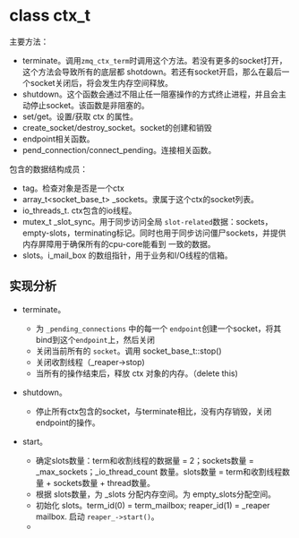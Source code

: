 # class ctx_t

主要方法：
- terminate。调用`zmq_ctx_term`时调用这个方法。若没有更多的socket打开，这个方法会导致所有的底层都 shotdown。若还有socket开启，那么在最后一个socket关闭后，将会发生内存空间释放。
- shutdown。这个函数会通过不阻止任一阻塞操作的方式终止进程，并且会主动停止socket。该函数是非阻塞的。
- set/get。设置/获取 ctx 的属性。
- create_socket/destroy_socket。socket的创建和销毁
- endpoint相关函数。
- pend_connection/connect_pending。连接相关函数。

包含的数据结构成员：
- tag。检查对象是否是一个ctx
- array_t<socket_base_t> _sockets。隶属于这个ctx的socket列表。
- io_threads_t. ctx包含的io线程。
- mutex_t _slot_sync。用于同步访问全局 `slot-related`数据：sockets，empty-slots，terminating标记。同时也用于同步访问僵尸sockets，并提供内存屏障用于确保所有的cpu-core能看到
一致的数据。
- slots。i_mail_box 的数组指针，用于业务和I/O线程的信箱。

## 实现分析
- terminate。
    - 为 `_pending_connections` 中的每一个 `endpoint`创建一个socket，将其bind到这个`endpoint`上，然后关闭
    - 关闭当前所有的 `socket`。调用 socket_base_t::stop()
    - 关闭收割线程（_reaper->stop)
    - 当所有的操作结束后，释放 ctx 对象的内存。（delete this)

- shutdown。
    - 停止所有ctx包含的socket，与terminate相比，没有内存销毁，关闭endpoint的操作。

- start。
    - 确定slots数量：term和收割线程的数据量 = 2；sockets数量 = _max_sockets；_io_thread_count 数量。slots数量 = term和收割线程数量 + sockets数量 + thread数量。
    - 根据 slots数量，为 _slots 分配内存空间。为 empty_slots分配空间。
    - 初始化 slots。term_id(0) = term_mailbox; reaper_id(1) = _reaper mailbox.
    启动 `reaper_->start()`。
    - 


